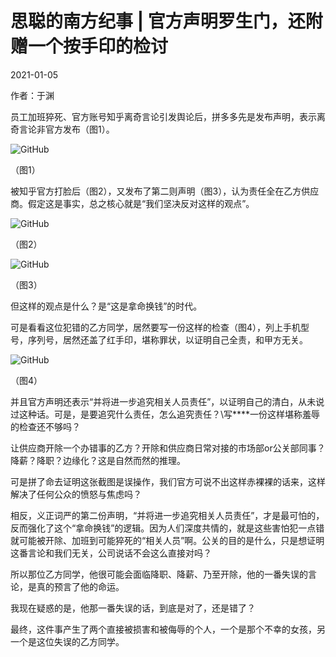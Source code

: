 # 思聪的南方纪事 | 官方声明罗生门，还附赠一个按手印的检讨

2021-01-05

作者：于渊

员工加班猝死、官方账号知乎离奇言论引发舆论后，拼多多先是发布声明，表示离奇言论非官方发布（图1）。

![GitHub](https://chinadigitaltimes.net/chinese/files/2021/01/post-661114-5ff3bc634fe22.png)

（图1）

被知乎官方打脸后（图2），又发布了第二则声明（图3），认为责任全在乙方供应商。假定这是事实，总之核心就是“我们坚决反对这样的观点”。

![GitHub](https://chinadigitaltimes.net/chinese/files/2021/01/post-661114-5ff3bc66d08f6.)

（图2）

![GitHub](https://chinadigitaltimes.net/chinese/files/2021/01/post-661114-5ff3bc697dbeb.)

（图3）

但这样的观点是什么？是“这是拿命换钱”的时代。

可是看看这位犯错的乙方同学，居然要写一份这样的检查（图4），列上手机型号，序列号，居然还盖了红手印，堪称罪状，以证明自己全责，和甲方无关。

![GitHub](https://chinadigitaltimes.net/chinese/files/2021/01/post-661114-5ff3bc6bcf68f.)

（图4）

并且官方声明还表示“并将进一步追究相关人员责任”，以证明自己的清白，从未说过这种话。可是，是要追究什么责任，怎么追究责任？\\写****一份这样堪称羞辱的检查还不够吗？

让供应商开除一个办错事的乙方？开除和供应商日常对接的市场部or公关部同事？降薪？降职？边缘化？这是自然而然的推理。

可是拼了命去证明这张截图是误操作，我们官方可说不出这样赤裸裸的话来，这样解决了任何公众的愤怒与焦虑吗？

相反，义正词严的第二份声明，“并将进一步追究相关人员责任”，才是最可怕的，反而强化了这个“拿命换钱”的逻辑。因为人们深度共情的，就是这些害怕犯一点错就可能被开除、加班到可能猝死的“相关人员”啊。公关的目的是什么，只是想证明这番言论和我们无关，公司说话不会这么直接对吗？

所以那位乙方同学，他很可能会面临降职、降薪、乃至开除，他的一番失误的言论，是真的预言了他的命运。

我现在疑惑的是，他那一番失误的话，到底是对了，还是错了？

最终，这件事产生了两个直接被损害和被侮辱的个人，一个是那个不幸的女孩，另一个是这位失误的乙方同学。

